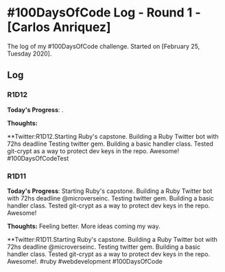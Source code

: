 # #100DaysOfCode Log - Round 1 - [Carlos Anriquez]

The log of my #100DaysOfCode challenge. Started on [February 25, Tuesday 2020].

## Log

### R1D12
**Today's Progress**: . 

**Thoughts:** 

**Twitter:R1D12.Starting Ruby's capstone. Building a Ruby Twitter bot with 72hs deadline Testing twitter gem. Building a basic handler class. Tested git-crypt as a way to protect dev keys in the repo. Awesome! #100DaysOfCodeTest

### R1D11
**Today's Progress**: Starting Ruby's capstone. Building a Ruby Twitter bot with 72hs deadline @microverseinc. Testing twitter gem. Building a basic handler class. Tested git-crypt as a way to protect dev keys in the repo. Awesome! 

**Thoughts:** Feeling better. More ideas coming my way.

**Twitter:R1D11.Starting Ruby's capstone. Building a Ruby Twitter bot with 72hs deadline @microverseinc. Testing twitter gem. Building a basic handler class. Tested git-crypt as a way to protect dev keys in the repo. Awesome!. #ruby #webdevelopment #100DaysOfCode


